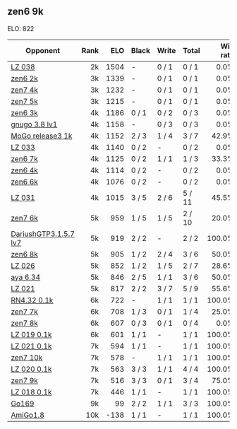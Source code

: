 ## zen6 9k ##

ELO: 822

Opponent | Rank | ELO | Black | Write | Total | Win rate
---------|-----:|----:|-------|-------|-------|-------:
[LZ 038](LZ%20038.md) | 2k | 1504 | - | 0 / 1 | 0 / 1 | 0.0%
[zen6 2k](zen6%202k.md) | 3k | 1339 | - | 0 / 1 | 0 / 1 | 0.0%
[zen7 4k](zen7%204k.md) | 3k | 1232 | - | 0 / 1 | 0 / 1 | 0.0%
[zen7 5k](zen7%205k.md) | 3k | 1215 | - | 0 / 1 | 0 / 1 | 0.0%
[zen6 3k](zen6%203k.md) | 4k | 1186 | 0 / 1 | 0 / 2 | 0 / 3 | 0.0%
[gnugo 3.8 lv1](gnugo%203.8%20lv1.md) | 4k | 1158 | - | 0 / 3 | 0 / 3 | 0.0%
[MoGo release3 1k](MoGo%20release3%201k.md) | 4k | 1152 | 2 / 3 | 1 / 4 | 3 / 7 | 42.9%
[LZ 033](LZ%20033.md) | 4k | 1140 | 0 / 2 | - | 0 / 2 | 0.0%
[zen6 7k](zen6%207k.md) | 4k | 1125 | 0 / 2 | 1 / 1 | 1 / 3 | 33.3%
[zen6 4k](zen6%204k.md) | 4k | 1114 | 0 / 2 | - | 0 / 2 | 0.0%
[zen6 6k](zen6%206k.md) | 4k | 1076 | 0 / 2 | - | 0 / 2 | 0.0%
[LZ 031](LZ%20031.md) | 4k | 1015 | 3 / 5 | 2 / 6 | 5 / 11 | 45.5%
[zen7 6k](zen7%206k.md) | 5k | 959 | 1 / 5 | 1 / 5 | 2 / 10 | 20.0%
[DariushGTP3.1.5.7 lv7](DariushGTP3.1.5.7%20lv7.md) | 5k | 919 | 2 / 2 | - | 2 / 2 | 100.0%
[zen6 8k](zen6%208k.md) | 5k | 905 | 1 / 2 | 2 / 4 | 3 / 6 | 50.0%
[LZ 026](LZ%20026.md) | 5k | 852 | 1 / 2 | 1 / 5 | 2 / 7 | 28.6%
[aya 6.34](aya%206.34.md) | 5k | 846 | 2 / 5 | 1 / 1 | 3 / 6 | 50.0%
[LZ 021](LZ%20021.md) | 5k | 817 | 2 / 2 | 3 / 7 | 5 / 9 | 55.6%
[RN4.32 0.1k](RN4.32%200.1k.md) | 6k | 722 | - | 1 / 1 | 1 / 1 | 100.0%
[zen7 7k](zen7%207k.md) | 6k | 708 | 1 / 3 | 0 / 1 | 1 / 4 | 25.0%
[zen7 8k](zen7%208k.md) | 6k | 607 | 0 / 3 | 0 / 1 | 0 / 4 | 0.0%
[LZ 019 0.1k](LZ%20019%200.1k.md) | 6k | 601 | 1 / 1 | - | 1 / 1 | 100.0%
[LZ 021 0.1k](LZ%20021%200.1k.md) | 7k | 594 | 1 / 1 | - | 1 / 1 | 100.0%
[zen7 10k](zen7%2010k.md) | 7k | 578 | - | 1 / 1 | 1 / 1 | 100.0%
[LZ 020 0.1k](LZ%20020%200.1k.md) | 7k | 563 | 3 / 3 | 1 / 1 | 4 / 4 | 100.0%
[zen7 9k](zen7%209k.md) | 7k | 516 | 3 / 3 | 0 / 1 | 3 / 4 | 75.0%
[LZ 018 0.1k](LZ%20018%200.1k.md) | 7k | 446 | 1 / 1 | - | 1 / 1 | 100.0%
[Go169](Go169.md) | 9k | 99 | 2 / 2 | 1 / 1 | 3 / 3 | 100.0%
[AmiGo1.8](AmiGo1.8.md) | 10k | -138 | 1 / 1 | - | 1 / 1 | 100.0%
